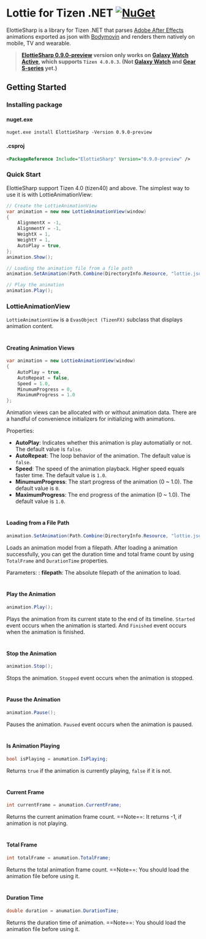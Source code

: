 # Lottie for Tizen .NET   [![NuGet](https://img.shields.io/nuget/v/ElottieSharp.svg?style=flat-square&label=nuget)](https://www.nuget.org/packages/ElottieSharp/)
ElottieSharp is a library for Tizen .NET that parses [Adobe After Effects](http://www.adobe.com/products/aftereffects.html) animations exported as json with [Bodymovin](https://github.com/bodymovin/bodymovin) and renders them natively on mobile, TV and wearable.

>  **[ElottieSharp 0.9.0-preview](https://www.nuget.org/packages/ElottieSharp/0.9.0-preview) version only works on [Galaxy Watch Active](https://www.samsung.com/global/galaxy/galaxy-watch-active/), which supports `Tizen 4.0.0.3`. (Not [Galaxy Watch](https://www.samsung.com/global/galaxy/galaxy-watch/) and [Gear S-series](https://www.samsung.com/global/galaxy/gear-s3/) yet.)**

## Getting Started
### Installing package 
#### nuget.exe
```
nuget.exe install ElottieSharp -Version 0.9.0-preview
```
#### .csproj
```xml
<PackageReference Include="ElottieSharp" Version="0.9.0-preview" />
```
 
### Quick Start
ElottieSharp support Tizen 4.0 (tizen40) and above. 
The simplest way to use it is with LottieAnimationView:
```cs
// Create the LottieAnimationView
var animation = new new LottieAnimationView(window)
{
    AlignmentX = -1,
    AlignmentY = -1,
    WeightX = 1,
    WeightY = 1,
    AutoPlay = true,
};
animation.Show();

// Loading the animation file from a file path
animation.SetAnimation(Path.Combine(DirectoryInfo.Resource, "lottie.json"));

// Play the animation
animation.Play();
```

### LottieAnimationView
`LottieAnimationView` is a `EvasObject (TizenFX)` subclass that displays animation content.

#
#### Creating Animation Views
```cs
var animation = new LottieAnimationView(window)
{
    AutoPlay = true,
    AutoRepeat = false,
    Speed = 1.0,
    MinumumProgress = 0,
    MaximumProgress = 1.0
};
```
Animation views can be allocated with or without animation data. There are a handful of convenience initializers for initializing with animations. 

Properties:
- **AutoPlay**: Indicates whether this animation is play automatially or not.  The default value is `false`.
- **AutoRepeat**: The loop behavior of the animation. The default value is `false`.
- **Speed**: The speed of the animation playback. Higher speed equals faster time. The default value is `1.0`.
- **MinumumProgress**: The start progress of the animation (0 ~ 1.0). The default value is `0`.
- **MaximumProgress**: The end progress of the animation (0 ~ 1.0). The default value is `1.0`.

#
#### Loading from a File Path
```cs
animation.SetAnimation(Path.Combine(DirectoryInfo.Resource, "lottie.json"));
```
Loads an animation model from a filepath. After loading a animation successfully, you can get the duration time and total frame count by using `TotalFrame` and `DurationTime` properties.

Parameters:
: **filepath**: The absolute filepath of the animation to load.


#
#### Play the Animation
```cs
animation.Play();
```
Plays the animation from its current state to the end of its timeline. `Started` event occurs when the animation is started. And `Finished` event occurs when the animation is finished.

#
#### Stop the Animation
```cs
animation.Stop();
```
Stops the animation. `Stopped` event occurs when the animation is stopped.

#
#### Pause the Animation
```cs
animation.Pause();
```
Pauses the animation. `Paused` event occurs when the animation is paused.

#
#### Is Animation Playing
```cs
bool isPlaying = anumation.IsPlaying;
```
Returns `true` if the animation is currently playing, `false` if it is not.

#
#### Current Frame
```cs
int currentFrame = anumation.CurrentFrame;
```
Returns the current animation frame count. 
==Note==: It returns -1, if animation is not playing.

#
#### Total Frame
```cs
int totalFrame = anumation.TotalFrame;
```
Returns the total animation frame count. 
==Note==: You should load the animation file before using it.

#
#### Duration Time
```cs
double duration = anumation.DurationTime;
```
Returns the duration time of animation. 
==Note==: You should load the animation file before using it.
